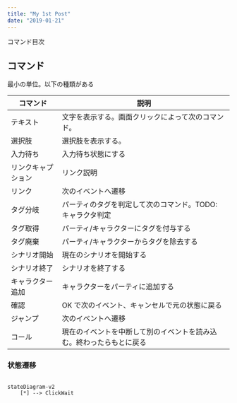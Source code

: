 ```yaml
---
title: "My 1st Post"
date: "2019-01-21"
---
```


コマンド目次

## コマンド

最小の単位。以下の種類がある

| コマンド           | 説明                                                                 |
| ------------------ | -------------------------------------------------------------------- |
| テキスト           | 文字を表示する。画面クリックによって次のコマンド。                   |
| 選択肢             | 選択肢を表示する。                                                   |
| 入力待ち           | 入力待ち状態にする                                                   |
| リンクキャプション | リンク説明                                                           |
| リンク             | 次のイベントへ遷移                                                   |
| タグ分岐           | パーティのタグを判定して次のコマンド。TODO: キャラクタ判定           |
| タグ取得           | パーティ/キャラクターにタグを付与する                                |
| タグ廃棄           | パーティ/キャラクターからタグを除去する                              |
| シナリオ開始       | 現在のシナリオを開始する                                             |
| シナリオ終了       | シナリオを終了する                                                   |
| キャラクター追加   | キャラクターをパーティに追加する                                     |
| 確認               | OK で次のイベント、キャンセルで元の状態に戻る                        |
| ジャンプ           | 次のイベントへ遷移                                                   |
| コール             | 現在のイベントを中断して別のイベントを読み込む。終わったらもとに戻る |

### 状態遷移

```mermaid

stateDiagram-v2
    [*] --> ClickWait

```
